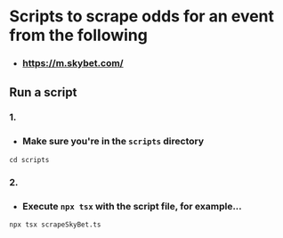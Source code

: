 # Scripts to scrape odds for an event from the following
- ### https://m.skybet.com/

## Run a script
### 1.
- ### Make sure you're in the `scripts` directory
```
cd scripts
```

### 2.
- ### Execute `npx tsx` with the script file, for example...
```
npx tsx scrapeSkyBet.ts
```